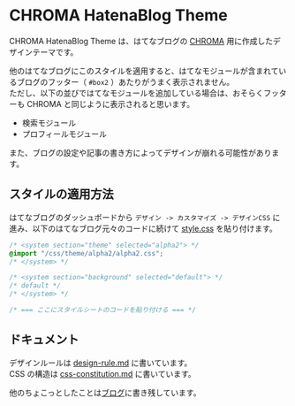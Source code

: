 # CHROMA HatenaBlog Theme
CHROMA HatenaBlog Theme は、はてなブログの [CHROMA](http://chroma.hatenablog.com/) 用に作成したデザインテーマです。

他のはてなブログにこのスタイルを適用すると、はてなモジュールが含まれているブログのフッター（ `#box2` ）あたりがうまく表示されません。  
ただし、以下の並びではてなモジュールを追加している場合は、おそらくフッターも CHROMA と同じように表示されると思います。

- 検索モジュール
- プロフィールモジュール

また、ブログの設定や記事の書き方によってデザインが崩れる可能性があります。

## スタイルの適用方法
はてなブログのダッシュボードから `デザイン -> カスタマイズ -> デザインCSS` に進み、以下のはてなブログ元々のコードに続けて [style.css](https://github.com/thleap/chroma-style-for-hatenablog/blob/master/style.css) を貼り付けます。

```css
/* <system section="theme" selected="alpha2"> */
@import "/css/theme/alpha2/alpha2.css";
/* </system> */

/* <system section="background" selected="default"> */
/* default */
/* </system> */

/* === ここにスタイルシートのコードを貼り付ける === */
```

## ドキュメント
デザインルールは [design-rule.md](https://github.com/thleap/chroma-style-for-hatenablog/blob/master/doc/design-rule.md) に書いています。  
CSS の構造は [css-constitution.md](https://github.com/thleap/chroma-style-for-hatenablog/blob/master/doc/css-constitution.md) に書いています。

他のちょこっとしたことは[ブログ](http://chroma.hatenablog.com/)に書き残しています。
